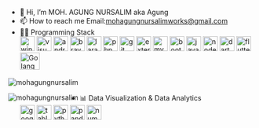 - 👋 Hi, I’m MOH. AGUNG NURSALIM aka Agung
- 📫 How to reach me Email:mohagungnursalimworks@gmail.com
- 👨‍💻 Programming Stack   
 <img src="https://camo.githubusercontent.com/19b31de9033843b195ae8278ee9c8ec1115e710000e8c49456e86df96396fb92/68747470733a2f2f63646e2e6a7364656c6976722e6e65742f67682f64657669636f6e732f64657669636f6e2f69636f6e732f77696e646f7773382f77696e646f7773382d6f726967696e616c2e737667" height="30" alt="windows8 logo" data-canonical-src="https://cdn.jsdelivr.net/gh/devicons/devicon/icons/windows8/windows8-original.svg" style="max-width: 100%;"> <img width="30" height="30" src="https://img.icons8.com/color/48/visual-studio-code-2019.png" alt="visual-studio-code-2019"/> <img width="30" height="30" src="https://img.icons8.com/fluency/48/android-studio--v2.png" alt="android-studio--v2"/> <img width="30" height="30" src="https://img.icons8.com/color/30/brave-web-browser.png" alt="brave-web-browser"/> <img width="30" height="30" src="https://img.icons8.com/nolan/64/laravel.png" alt="laravel"/> <img src="https://camo.githubusercontent.com/688f61bcdee1f1ff99cff1a917828b9b2ddb8fc0b61b2c9971b5513ea8de4d0c/68747470733a2f2f63646e2e6a7364656c6976722e6e65742f67682f64657669636f6e732f64657669636f6e2f69636f6e732f7068702f7068702d6f726967696e616c2e737667" height="30" alt="php logo" data-canonical-src="https://cdn.jsdelivr.net/gh/devicons/devicon/icons/php/php-original.svg" style="max-width: 100%;"> <img src="https://camo.githubusercontent.com/38827655e1ae0e1518d635ad89e8aa46b7f977c795952245c36a2d58064f1803/68747470733a2f2f63646e2e6a7364656c6976722e6e65742f67682f64657669636f6e732f64657669636f6e2f69636f6e732f6769742f6769742d6f726967696e616c2e737667" height="30" alt="git logo" data-canonical-src="https://cdn.jsdelivr.net/gh/devicons/devicon/icons/git/git-original.svg" style="max-width: 100%;"> <img width="30" height="30" src="https://img.icons8.com/external-tal-revivo-shadow-tal-revivo/30/external-postgre-sql-a-free-and-open-source-relational-database-management-system-logo-shadow-tal-revivo.png" alt="external-postgre-sql-a-free-and-open-source-relational-database-management-system-logo-shadow-tal-revivo"/> <img src="https://camo.githubusercontent.com/5e956ea0943b5a05092e94d7376582051e61fe84af215ad6e35334a2d61b658a/68747470733a2f2f63646e2e6a7364656c6976722e6e65742f67682f64657669636f6e732f64657669636f6e2f69636f6e732f6d7973716c2f6d7973716c2d6f726967696e616c2e737667" height="30" alt="mysql logo" data-canonical-src="https://cdn.jsdelivr.net/gh/devicons/devicon/icons/mysql/mysql-original.svg" style="max-width: 100%;"> <img src="https://camo.githubusercontent.com/9ee806be83385d8b6a369a74cb1fc746644521a279ba959174ce5b9e75caf384/68747470733a2f2f63646e2e6a7364656c6976722e6e65742f67682f64657669636f6e732f64657669636f6e2f69636f6e732f626f6f7473747261702f626f6f7473747261702d6f726967696e616c2e737667" height="30" alt="bootstrap logo" data-canonical-src="https://cdn.jsdelivr.net/gh/devicons/devicon/icons/bootstrap/bootstrap-original.svg" style="max-width: 100%;"> <img width="30" height="30" src="https://img.icons8.com/fluency/30/javascript.png" alt="javascript"/> <img src="https://camo.githubusercontent.com/2cde166000bd4271614ef8c0a7e435af8a087c05f4d5a36f1945663d363bd463/68747470733a2f2f63646e2e6a7364656c6976722e6e65742f67682f64657669636f6e732f64657669636f6e2f69636f6e732f6e6f64656a732f6e6f64656a732d6f726967696e616c2e737667" height="30" alt="nodejs logo" data-canonical-src="https://cdn.jsdelivr.net/gh/devicons/devicon/icons/nodejs/nodejs-original.svg" style="max-width: 100%;"> <img width="30" height="30" src="https://img.icons8.com/color/48/dart.png" alt="dart"/> <img width="30" height="30" src="https://img.icons8.com/color/30/flutter.png" alt="flutter"/> <img width="40" height="35"  class="larger" src="https://cdn.worldvectorlogo.com/logos/golang-1.svg" alt="Golang logo vector">
<p><img align="center" src="https://github-readme-stats.vercel.app/api/top-langs?username=mohagungnursalim&show_icons=true&theme=gruvbox&locale=en&layout=compact" alt="mohagungnursalim" /></p>
<p><img align="left" src="https://github-readme-stats.vercel.app/api/top-langs?username=mohagungnursalim&show_icons=true&theme=gruvbox&locale=en&layout=compact" alt="mohagungnursalim" /></p>

- 📊 Data Visualization & Data Analytics   
  <img width="30" height="30" src="https://img.icons8.com/color/48/google-looker.png" alt="google-looker"/> <img width="30" height="30" src="https://img.icons8.com/color/48/tableau-software.png" alt="tableau-software"/> <img src="https://camo.githubusercontent.com/5603e24b61199730db8d47721aeb6b7e6e0517ee6f43bb6762552a4d625607c9/68747470733a2f2f63646e2e6a7364656c6976722e6e65742f67682f64657669636f6e732f64657669636f6e2f69636f6e732f707974686f6e2f707974686f6e2d6f726967696e616c2e737667" height="30" alt="python logo" data-canonical-src="https://cdn.jsdelivr.net/gh/devicons/devicon/icons/python/python-original.svg" style="max-width: 100%;"> <img width="30" height="30" src="https://img.icons8.com/color/48/pandas.png" alt="pandas"/> <img width="30" height="30" src="https://img.icons8.com/color/30/numpy.png" alt="numpy"/>




<!---
mohagungnursalim/mohagungnursalim is a ✨ special ✨ repository because its `README.md` (this file) appears on your GitHub profile.
You can click the Preview link to take a look at your changes.
--->
